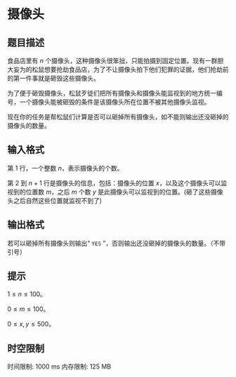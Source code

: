 # 摄像头

## 题目描述

食品店里有 $n$ 个摄像头，这种摄像头很笨拙，只能拍摄到固定位置。现有一群胆大妄为的松鼠想要抢劫食品店，为了不让摄像头拍下他们犯罪的证据，他们抢劫前的第一件事就是砸毁这些摄像头。

为了便于砸毁摄像头，松鼠歹徒们把所有摄像头和摄像头能监视到的地方统一编号，一个摄像头能被砸毁的条件是该摄像头所在位置不被其他摄像头监视。

现在你的任务是帮松鼠们计算是否可以砸掉所有摄像头，如不能则输出还没砸掉的摄像头的数量。

## 输入格式

第 $1$ 行，一个整数 $n$，表示摄像头的个数。

第 $2$ 到 $n+1$ 行是摄像头的信息，包括：摄像头的位置 $x$，以及这个摄像头可以监视到的位置数 $m$，之后 $m$ 个数 $y$ 是此摄像头可以监视到的位置。(砸了这些摄像头之后自然这些位置就监视不到了)

## 输出格式

若可以砸掉所有摄像头则输出“ $\texttt{YES}$ ”，否则输出还没砸掉的摄像头的数量。（不带引号）

## 提示

$1 \leq n \leq 100$。

$0 \leq m \leq 100$。

$0 \leq x,y \leq 500$。


## 时空限制

时间限制: 1000 ms
内存限制: 125 MB
